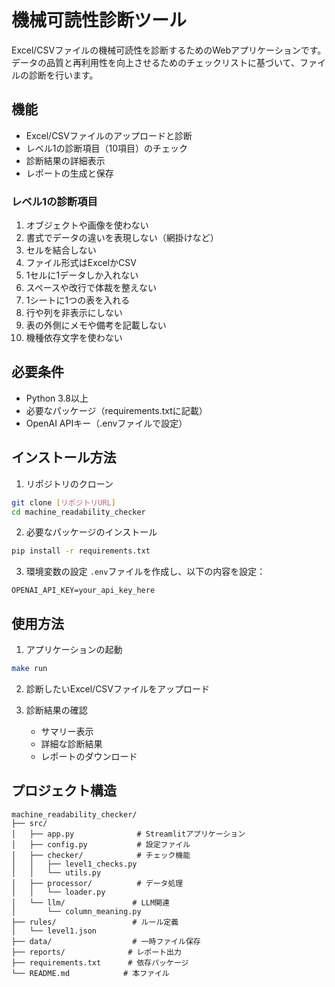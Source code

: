 # 機械可読性診断ツール

Excel/CSVファイルの機械可読性を診断するためのWebアプリケーションです。データの品質と再利用性を向上させるためのチェックリストに基づいて、ファイルの診断を行います。

## 機能

- Excel/CSVファイルのアップロードと診断
- レベル1の診断項目（10項目）のチェック
- 診断結果の詳細表示
- レポートの生成と保存

### レベル1の診断項目

1. オブジェクトや画像を使わない
2. 書式でデータの違いを表現しない（網掛けなど）
3. セルを結合しない
4. ファイル形式はExcelかCSV
5. 1セルに1データしか入れない
6. スペースや改行で体裁を整えない
7. 1シートに1つの表を入れる
8. 行や列を非表示にしない
9. 表の外側にメモや備考を記載しない
10. 機種依存文字を使わない

## 必要条件

- Python 3.8以上
- 必要なパッケージ（requirements.txtに記載）
- OpenAI APIキー（.envファイルで設定）

## インストール方法

1. リポジトリのクローン
```bash
git clone [リポジトリURL]
cd machine_readability_checker
```

2. 必要なパッケージのインストール
```bash
pip install -r requirements.txt
```

3. 環境変数の設定
`.env`ファイルを作成し、以下の内容を設定：
```
OPENAI_API_KEY=your_api_key_here
```

## 使用方法

1. アプリケーションの起動
```bash
make run
```

2. 診断したいExcel/CSVファイルをアップロード

3. 診断結果の確認
   - サマリー表示
   - 詳細な診断結果
   - レポートのダウンロード

## プロジェクト構造

```
machine_readability_checker/
├── src/
│   ├── app.py              # Streamlitアプリケーション
│   ├── config.py           # 設定ファイル
│   ├── checker/            # チェック機能
│   │   ├── level1_checks.py
│   │   └── utils.py
│   ├── processor/          # データ処理
│   │   └── loader.py
│   └── llm/               # LLM関連
│       └── column_meaning.py
├── rules/                 # ルール定義
│   └── level1.json
├── data/                  # 一時ファイル保存
├── reports/              # レポート出力
├── requirements.txt      # 依存パッケージ
└── README.md            # 本ファイル
```

